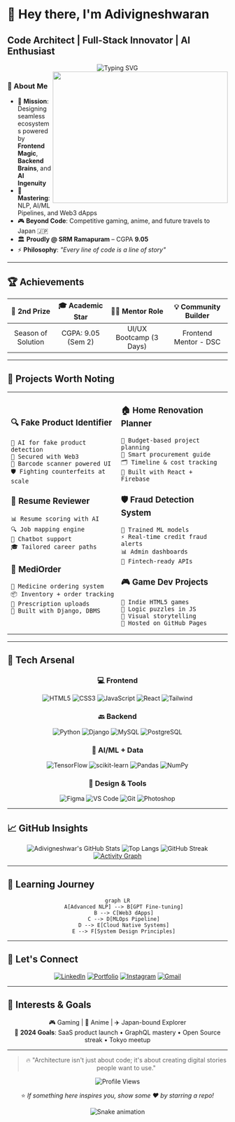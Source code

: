 # 🚀 Hey there, I'm Adivigneshwaran
## Code Architect | Full-Stack Innovator | AI Enthusiast

<div align="center">
  <img src="https://readme-typing-svg.herokuapp.com?font=Fira+Code&size=22&duration=3000&pause=1000&color=00D9FF&center=true&vCenter=true&width=600&lines=Building+the+Future+with+Code+%2B+Creativity;Frontend+%7C+Backend+%7C+AI%2FML+%7C+Web3;Turning+Ideas+into+Digital+Reality" alt="Typing SVG" />
</div>

<img align="right" width="400" height="300" src="https://user-images.githubusercontent.com/74038190/229223263-cf2e4b07-2615-4f87-9c38-e37600f8381a.gif">

### 🧠 About Me
- 🎯 **Mission**: Designing seamless ecosystems powered by **Frontend Magic**, **Backend Brains**, and **AI Ingenuity**
- 🌱 **Mastering**: NLP, AI/ML Pipelines, and Web3 dApps
- 🎮 **Beyond Code**: Competitive gaming, anime, and future travels to Japan 🇯🇵
- 🏛️ **Proudly @ SRM Ramapuram** – CGPA **9.05**
- ⚡ **Philosophy**: *"Every line of code is a line of story"*

---

## 🏆 Achievements

<div align="center">

| 🥈 **2nd Prize** | 🎓 **Academic Star** | 🧑‍🏫 **Mentor Role** | 💡 **Community Builder** |
|:---------------:|:-------------------:|:------------------:|:------------------------:|
| Season of Solution | CGPA: 9.05 (Sem 2) | UI/UX Bootcamp (3 Days) | Frontend Mentor - DSC |

</div>

---

## 🚧 Projects Worth Noting

<table>
<tr>
<td width="50%">

### 🔍 Fake Product Identifier
```
🤖 AI for fake product detection
🔗 Secured with Web3
📲 Barcode scanner powered UI
🛡️ Fighting counterfeits at scale
```

### 💼 Resume Reviewer
```
📊 Resume scoring with AI
🔍 Job mapping engine
🤖 Chatbot support
🎓 Tailored career paths
```

### 🏥 MediOrder
```
💊 Medicine ordering system
📦 Inventory + order tracking
📄 Prescription uploads
🔧 Built with Django, DBMS
```

</td>
<td width="50%">

### 🏠 Home Renovation Planner
```
📐 Budget-based project planning
🛒 Smart procurement guide
🗂️ Timeline & cost tracking
👷 Built with React + Firebase
```

### 🛡️ Fraud Detection System
```
🧠 Trained ML models
⚡ Real-time credit fraud alerts
📊 Admin dashboards
🔐 Fintech-ready APIs
```

### 🎮 Game Dev Projects
```
🎯 Indie HTML5 games
🧠 Logic puzzles in JS
🎨 Visual storytelling
🚀 Hosted on GitHub Pages
```

</td>
</tr>
</table>

---

## 🧰 Tech Arsenal

<div align="center">

### 💻 Frontend
![HTML5](https://img.shields.io/badge/HTML-E34F26?style=for-the-badge&logo=html5&logoColor=white)
![CSS3](https://img.shields.io/badge/CSS3-1572B6?style=for-the-badge&logo=css3&logoColor=white)
![JavaScript](https://img.shields.io/badge/JavaScript-F7DF1E?style=for-the-badge&logo=javascript&logoColor=black)
![React](https://img.shields.io/badge/React-20232A?style=for-the-badge&logo=react&logoColor=61DAFB)
![Tailwind](https://img.shields.io/badge/Tailwind-38B2AC?style=for-the-badge&logo=tailwind-css&logoColor=white)

### 🔙 Backend
![Python](https://img.shields.io/badge/Python-14354C?style=for-the-badge&logo=python&logoColor=white)
![Django](https://img.shields.io/badge/Django-092E20?style=for-the-badge&logo=django&logoColor=white)
![MySQL](https://img.shields.io/badge/MySQL-00000F?style=for-the-badge&logo=mysql&logoColor=white)
![PostgreSQL](https://img.shields.io/badge/PostgreSQL-316192?style=for-the-badge&logo=postgresql&logoColor=white)

### 🧠 AI/ML + Data
![TensorFlow](https://img.shields.io/badge/TensorFlow-FF6F00?style=for-the-badge&logo=tensorflow&logoColor=white)
![scikit-learn](https://img.shields.io/badge/scikit--learn-F7931E?style=for-the-badge&logo=scikit-learn&logoColor=white)
![Pandas](https://img.shields.io/badge/pandas-150458?style=for-the-badge&logo=pandas&logoColor=white)
![NumPy](https://img.shields.io/badge/numpy-013243?style=for-the-badge&logo=numpy&logoColor=white)

### 🎨 Design & Tools
![Figma](https://img.shields.io/badge/Figma-F24E1E?style=for-the-badge&logo=figma&logoColor=white)
![VS Code](https://img.shields.io/badge/VS_Code-0078D4?style=for-the-badge&logo=visual-studio-code&logoColor=white)
![Git](https://img.shields.io/badge/Git-F05032?style=for-the-badge&logo=git&logoColor=white)
![Photoshop](https://img.shields.io/badge/Photoshop-31A8FF?style=for-the-badge&logo=Adobe-Photoshop&logoColor=black)

</div>

---

## 📈 GitHub Insights

<div align="center">

![Adivigneshwar's GitHub Stats](https://github-readme-stats.vercel.app/api?username=Adivigneshwar&show_icons=true&theme=tokyonight&count_private=true)
![Top Langs](https://github-readme-stats.vercel.app/api/top-langs/?username=Adivigneshwar&layout=compact&theme=tokyonight)
![GitHub Streak](https://github-readme-streak-stats.herokuapp.com/?user=Adivigneshwar&theme=tokyonight)
[![Activity Graph](https://github-readme-activity-graph.vercel.app/graph?username=Adivigneshwar&theme=react-dark)](https://github.com/Adivigneshwar)

</div>

---

## 🚀 Learning Journey

<div align="center">

```mermaid
graph LR
    A[Advanced NLP] --> B[GPT Fine-tuning]
    B --> C[Web3 dApps]
    C --> D[MLOps Pipeline]
    D --> E[Cloud Native Systems]
    E --> F[System Design Principles]
```

</div>

---

## 🤝 Let's Connect

<div align="center">

[![LinkedIn](https://img.shields.io/badge/LinkedIn-0077B5?style=for-the-badge&logo=linkedin&logoColor=white)](https://www.linkedin.com/in/adivigneshwaran)
[![Portfolio](https://img.shields.io/badge/Portfolio-FF5722?style=for-the-badge&logo=todoist&logoColor=white)](https://adivigneshwaran.vercel.app)
[![Instagram](https://img.shields.io/badge/Instagram-E4405F?style=for-the-badge&logo=instagram&logoColor=white)](https://www.instagram.com/adivigneshwaran)
[![Gmail](https://img.shields.io/badge/Gmail-D14836?style=for-the-badge&logo=gmail&logoColor=white)](mailto:adivigneshwaran@gmail.com)

</div>

---

## 🎯 Interests & Goals

<div align="center">

🎮 Gaming | 🍥 Anime | ✈️ Japan-bound Explorer  
📌 **2024 Goals**: SaaS product launch • GraphQL mastery • Open Source streak • Tokyo meetup

</div>

---

<div align="center">

> 🔥 "Architecture isn't just about code; it's about creating digital stories people want to use."

![Profile Views](https://komarev.com/ghpvc/?username=Adivigneshwar&label=Profile%20Views&color=0e75b6&style=flat)

⭐ *If something here inspires you, show some ❤️ by starring a repo!*

![Snake animation](https://github.com/Adivigneshwar/Adivigneshwar/blob/output/github-contribution-grid-snake.svg)

</div>
